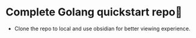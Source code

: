 # Complete Golang quickstart repo💫
- Clone the repo to local and use obsidian for better viewing experience.
